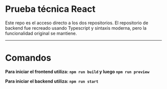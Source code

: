 # Prueba técnica React

Este repo es el acceso directo a los dos repositorios. El repositorio de backend fue recreado usando Typescript y sintaxis moderna, pero la funcionalidad original se mantiene.

---

# Comandos

**Para iniciar el frontend utiliza: `npm run build` y luego `npm run preview`**

**Para iniciar el backend utiliza: `npm run start`**
